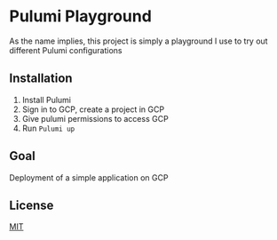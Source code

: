 # Pulumi Playground

As the name implies, this project is simply a playground I use to try out different Pulumi configurations

## Installation

1) Install Pulumi
2) Sign in to GCP, create a project in GCP
3) Give pulumi permissions to access GCP
3) Run `Pulumi up`

## Goal

Deployment of a simple application on GCP

## License
[MIT](https://choosealicense.com/licenses/mit/)
